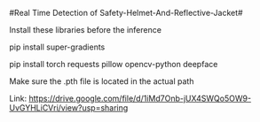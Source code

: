 #Real Time Detection of Safety-Helmet-And-Reflective-Jacket#

Install these libraries before the inference 


pip install super-gradients


pip install torch requests pillow opencv-python deepface

Make sure the .pth file is located in the actual path

Link: https://drive.google.com/file/d/1iMd7Onb-jUX4SWQo5OW9-UvGYHLiCVri/view?usp=sharing


